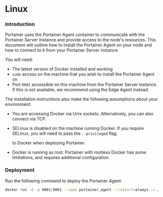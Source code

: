 # Linux

### Introduction

Portainer uses the Portainer Agent container to communicate with the Portainer Server instance and provide access to the node's resources. This document will outline how to install the Portainer Agent on your node and how to connect to it from your Portainer Server instance.

You will need:

* The latest version of Docker installed and working
* `sudo` access on the machine that you wish to install the Portainer Agent on
* Port `9001` accessible on this machine from the Portainer Server instance. If this is not available, we recommend using the Edge Agent instead.

The installation instructions also make the following assumptions about your environment:

* You are accessing Docker via Unix sockets. Alternatively, you can also connect via TCP.
* SELinux is disabled on the machine running Docker. If you require SELinux, you will need to pass the `--privileged` flag 

  to Docker when deploying Portainer.

* Docker is running as root. Portainer with rootless Docker has some limitations, and requires additional configuration

### Deployment

Run the following command to deploy the Portainer Agent:

```bash
docker run -d -p 9001:9001 --name portainer_agent --restart=always -v /var/run/docker.sock:/var/run/docker.sock -v /var/lib/docker/volumes:/var/lib/docker/volumes portainer/agent
```

